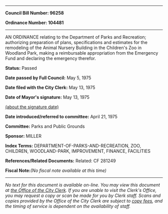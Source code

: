 

********

**Council Bill Number: 96258**
   
**Ordinance Number: 104481**
********

 AN ORDINANCE relating to the Department of Parks and Recreation; authorizing preparation of plans, specifications and estimates for the remodeling of the Animal Nursery Building in the Children's Zoo in Woodland Park, making a reimbursable appropriation from the Emergency Fund and declaring the emergency therefor.

**Status:** Passed
   
**Date passed by Full Council:** May 5, 1975
   
**Date filed with the City Clerk:** May 13, 1975
   
**Date of Mayor's signature:** May 13, 1975
   
[(about the signature date)](/~public/approvaldate.htm)
   
   
   
**Date introduced/referred to committee:** April 21, 1975
   
**Committee:** Parks and Public Grounds
   
**Sponsor:** MILLER
   
   
**Index Terms:** DEPARTMENT-OF-PARKS-AND-RECREATION, ZOO, CHILDREN, WOODLAND-PARK, IMPROVEMENT, FINANCE, FACILITIES

**References/Related Documents:** Related: CF 281249

**Fiscal Note:**_(No fiscal note available at this time)_
********

_No text for this document is available on-line. You may view this document at [the Office of the City Clerk](http://www.seattle.gov/leg/clerk/contactUs.htm). If you are unable to visit the Clerk's Office, you may request a copy or scan be made for you by Clerk staff. Scans and copies provided by the Office of the City Clerk are subject to [copy fees](http://clerk.seattle.gov/~public/clerkfees.htm), and the timing of service is dependent on the availability of staff._

